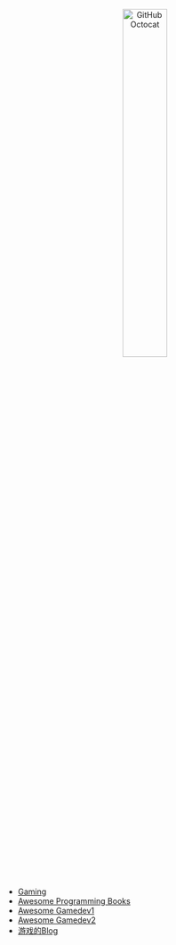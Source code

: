 <p align="center">
  <img alt="GitHub Octocat" src="https://longshilin.com/images/favicon.png" width="40%">
</p>

  - [Gaming](game.md)
  - [Awesome Programming Books](https://github.com/zero-equals-false/awesome-programming-books)
  - [Awesome Gamedev1](https://github.com/Calinou/awesome-gamedev)
  - [Awesome Gamedev2](https://github.com/skywind3000/awesome-gamedev)
  - [游戏的Blog](blog.md)

<!--stackedit_data:
eyJoaXN0b3J5IjpbNTYyMDQzMjg1LDExMjk3Njc3OTUsMTI1OT
Q3MzA4LDEzNjY5MzYxNzVdfQ==
-->
